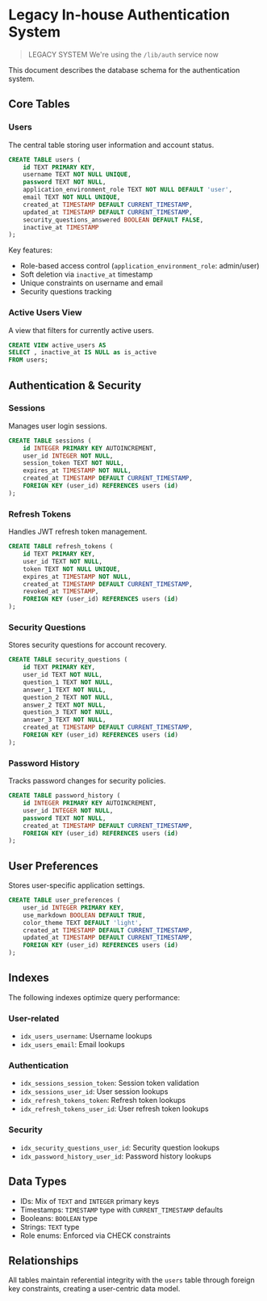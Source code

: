 # Legacy In-house Authentication System

> LEGACY SYSTEM
> We're using the `/lib/auth` service now

This document describes the database schema for the authentication system.

## Core Tables

### Users

The central table storing user information and account status.

```sql
CREATE TABLE users (
    id TEXT PRIMARY KEY,
    username TEXT NOT NULL UNIQUE,
    password TEXT NOT NULL,
    application_environment_role TEXT NOT NULL DEFAULT 'user',
    email TEXT NOT NULL UNIQUE,
    created_at TIMESTAMP DEFAULT CURRENT_TIMESTAMP,
    updated_at TIMESTAMP DEFAULT CURRENT_TIMESTAMP,
    security_questions_answered BOOLEAN DEFAULT FALSE,
    inactive_at TIMESTAMP
);
```

Key features:

- Role-based access control (`application_environment_role`: admin/user)
- Soft deletion via `inactive_at` timestamp
- Unique constraints on username and email
- Security questions tracking

### Active Users View

A view that filters for currently active users.

```sql
CREATE VIEW active_users AS
SELECT , inactive_at IS NULL as is_active
FROM users;
```

## Authentication & Security

### Sessions

Manages user login sessions.

```sql
CREATE TABLE sessions (
    id INTEGER PRIMARY KEY AUTOINCREMENT,
    user_id INTEGER NOT NULL,
    session_token TEXT NOT NULL,
    expires_at TIMESTAMP NOT NULL,
    created_at TIMESTAMP DEFAULT CURRENT_TIMESTAMP,
    FOREIGN KEY (user_id) REFERENCES users (id)
);
```

### Refresh Tokens

Handles JWT refresh token management.

```sql
CREATE TABLE refresh_tokens (
    id TEXT PRIMARY KEY,
    user_id TEXT NOT NULL,
    token TEXT NOT NULL UNIQUE,
    expires_at TIMESTAMP NOT NULL,
    created_at TIMESTAMP DEFAULT CURRENT_TIMESTAMP,
    revoked_at TIMESTAMP,
    FOREIGN KEY (user_id) REFERENCES users (id)
);
```

### Security Questions

Stores security questions for account recovery.

```sql
CREATE TABLE security_questions (
    id TEXT PRIMARY KEY,
    user_id TEXT NOT NULL,
    question_1 TEXT NOT NULL,
    answer_1 TEXT NOT NULL,
    question_2 TEXT NOT NULL,
    answer_2 TEXT NOT NULL,
    question_3 TEXT NOT NULL,
    answer_3 TEXT NOT NULL,
    created_at TIMESTAMP DEFAULT CURRENT_TIMESTAMP,
    FOREIGN KEY (user_id) REFERENCES users (id)
);
```

### Password History

Tracks password changes for security policies.

```sql
CREATE TABLE password_history (
    id INTEGER PRIMARY KEY AUTOINCREMENT,
    user_id INTEGER NOT NULL,
    password TEXT NOT NULL,
    created_at TIMESTAMP DEFAULT CURRENT_TIMESTAMP,
    FOREIGN KEY (user_id) REFERENCES users (id)
);
```

## User Preferences

Stores user-specific application settings.

```sql
CREATE TABLE user_preferences (
    user_id INTEGER PRIMARY KEY,
    use_markdown BOOLEAN DEFAULT TRUE,
    color_theme TEXT DEFAULT 'light',
    created_at TIMESTAMP DEFAULT CURRENT_TIMESTAMP,
    updated_at TIMESTAMP DEFAULT CURRENT_TIMESTAMP,
    FOREIGN KEY (user_id) REFERENCES users (id)
);
```

## Indexes

The following indexes optimize query performance:

### User-related

- `idx_users_username`: Username lookups
- `idx_users_email`: Email lookups

### Authentication

- `idx_sessions_session_token`: Session token validation
- `idx_sessions_user_id`: User session lookups
- `idx_refresh_tokens_token`: Refresh token lookups
- `idx_refresh_tokens_user_id`: User refresh token lookups

### Security

- `idx_security_questions_user_id`: Security question lookups
- `idx_password_history_user_id`: Password history lookups

## Data Types

- IDs: Mix of `TEXT` and `INTEGER` primary keys
- Timestamps: `TIMESTAMP` type with `CURRENT_TIMESTAMP` defaults
- Booleans: `BOOLEAN` type
- Strings: `TEXT` type
- Role enums: Enforced via CHECK constraints

## Relationships

All tables maintain referential integrity with the `users` table through foreign key constraints, creating a user-centric data model.
